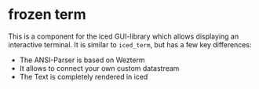 # frozen term

This is a component for the iced GUI-library which allows displaying an interactive terminal.
It is similar to `iced_term`, but has a few key differences:

- The ANSI-Parser is based on Wezterm
- It allows to connect your own custom datastream
- The Text is completely rendered in iced
